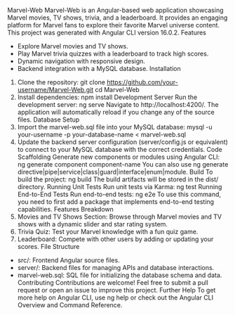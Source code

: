 Marvel-Web
Marvel-Web is an Angular-based web application showcasing Marvel movies, TV shows, trivia, and a leaderboard. It provides an engaging platform for Marvel fans to explore their favorite Marvel universe content.
This project was generated with Angular CLI version 16.0.2.
Features
- Explore Marvel movies and TV shows.
- Play Marvel trivia quizzes with a leaderboard to track high scores.
- Dynamic navigation with responsive design.
- Backend integration with a MySQL database.
Installation
1. Clone the repository:
   git clone https://github.com/your-username/Marvel-Web.git
   cd Marvel-Web
2. Install dependencies:
   npm install
Development Server
Run the development server:
   ng serve
Navigate to http://localhost:4200/. The application will automatically reload if you change any of the source files.
Database Setup
1. Import the marvel-web.sql file into your MySQL database:
   mysql -u your-username -p your-database-name < marvel-web.sql
2. Update the backend server configuration (server/config.js or equivalent) to connect to your MySQL database with the correct credentials.
Code Scaffolding
Generate new components or modules using Angular CLI:
   ng generate component component-name
You can also use ng generate directive|pipe|service|class|guard|interface|enum|module.
Build
To build the project:
   ng build
The build artifacts will be stored in the dist/ directory.
Running Unit Tests
Run unit tests via Karma:
   ng test
Running End-to-End Tests
Run end-to-end tests:
   ng e2e
To use this command, you need to first add a package that implements end-to-end testing capabilities.
Features Breakdown
1. Movies and TV Shows Section: Browse through Marvel movies and TV shows with a dynamic slider and star rating system.
2. Trivia Quiz: Test your Marvel knowledge with a fun quiz game.
3. Leaderboard: Compete with other users by adding or updating your scores.
File Structure
- src/: Frontend Angular source files.
- server/: Backend files for managing APIs and database interactions.
- marvel-web.sql: SQL file for initializing the database schema and data.
Contributing
Contributions are welcome! Feel free to submit a pull request or open an issue to improve this project.
Further Help
To get more help on Angular CLI, use ng help or check out the Angular CLI Overview and Command Reference.

